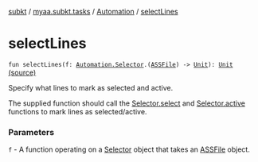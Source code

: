 [subkt](../../index.md) / [myaa.subkt.tasks](../index.md) / [Automation](index.md) / [selectLines](./select-lines.md)

# selectLines

`fun selectLines(f: `[`Automation.Selector`](-selector/index.md)`.(`[`ASSFile`](../../myaa.subkt.ass/-a-s-s-file/index.md)`) -> `[`Unit`](https://kotlinlang.org/api/latest/jvm/stdlib/kotlin/-unit/index.html)`): `[`Unit`](https://kotlinlang.org/api/latest/jvm/stdlib/kotlin/-unit/index.html) [(source)](https://github.com/Myaamori/SubKt/blob/0.1.11/src/main/kotlin/myaa/subkt/tasks/asstasks.kt#L763)

Specify what lines to mark as selected and active.

The supplied function should call the [Selector.select](-selector/select.md) and [Selector.active](-selector/active.md)
functions to mark lines as selected/active.

### Parameters

`f` - A function operating on a [Selector](-selector/index.md) object that takes an [ASSFile](../../myaa.subkt.ass/-a-s-s-file/index.md) object.
